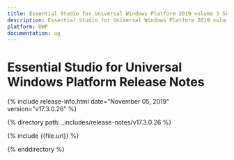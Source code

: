 ```yaml
---
title: Essential Studio for Universal Windows Platform 2019 volume 3 SP1 Release Notes  
description: Essential Studio for Universal Windows Platform 2019 volume 3 SP1 Release Notes  
platform: UWP
documentation: ug
---
```


# Essential Studio for Universal Windows Platform  Release Notes  

{% include release-info.html date="November 05, 2019"  version="v17.3.0.26" %} 


{% directory path: _includes/release-notes/v17.3.0.26 %}

{% include {{file.url}} %}

{% enddirectory %}